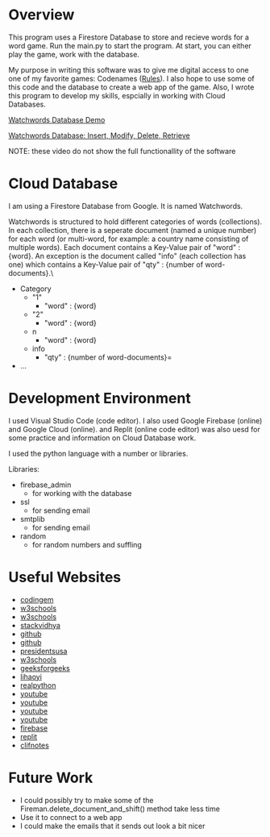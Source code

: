 # Overview

This program uses a Firestore Database to store and recieve words for a word game. Run the main.py to start the program. At start, you can either play the game, work with the database.

My purpose in writing this software was to give me digital access to one one of my favorite games: Codenames ([Rules](https://czechgames.com/files/rules/codenames-rules-en.pdf)). I also hope to use some of this code and the database to create a web app of the game. Also, I wrote this program to develop my skills, espcially in working with Cloud Databases.

[Watchwords Database Demo](https://youtu.be/ALYIkUMC280) 

[Watchwords Database: Insert, Modify, Delete, Retrieve](https://youtu.be/foSk5KsDVNE)

NOTE: these video do not show the full functionallity of the software

# Cloud Database

I am using a Firestore Database from Google. It is named Watchwords.

Watchwords is structured to hold different categories of words (collections). In each collection, there is a seperate document (named a unique number) for each word (or multi-word, for example: a country name consisting of multiple words). Each document contains a Key-Value pair of "word" : {word}. An exception is the document called "info" (each collection has one) which contains a Key-Value pair of "qty" : {number of word-documents}.\
- Category
    - "1"
        - "word" : {word}
    - "2"
        - "word" : {word}
    - n
        - "word" : {word}
    - info
        - "qty" : {number of word-documents}=
- ...


# Development Environment

I used Visual Studio Code (code editor). I also used Google Firebase (online) and Google Cloud (online). and Replit (online code editor) was also uesd for some practice and information on Cloud Database work.

I used the python language with a number or libraries.

Libraries:
- firebase_admin
    - for working with the database
- ssl
    - for sending email
- smtplib
    - for sending email
- random
    - for random numbers and suffling

# Useful Websites

* [codingem](https://www.codingem.com/python-u-in-front-of-a-string/)
* [w3schools](https://www.w3schools.com/python/python_ref_dictionary.asp)
* [w3schools](https://www.w3schools.com/python/python_ref_list.asp)
* [stackvidhya](https://www.stackvidhya.com/check-if-key-exists-in-dictionary-python/)
* [github](https://github.com/Gullesnuffs/Codenames/blob/master/wordlist-eng.txt)
* [github](https://gist.github.com/dariusz-wozniak/656f2f9070b4205c5009716f05c94067)
* [presidentsusa](https://www.presidentsusa.net/listofpresidents.pdf)
* [w3schools](https://www.w3schools.com/python/)
* [geeksforgeeks](https://www.geeksforgeeks.org/pad-or-fill-a-string-by-a-variable-in-python-using-f-string/)
* [lihaoyi](https://www.lihaoyi.com/post/BuildyourownCommandLinewithANSIescapecodes.html)
* [realpython](https://realpython.com/python-send-email/)
* [youtube](https://www.youtube.com/watch?v=v_hR4K4auoQ)
* [youtube](https://www.youtube.com/watch?v=Ofux_4c94FI&list=PLl-K7zZEsYLluG5MCVEzXAQ7ACZBCuZgZ&index=2)
* [youtube](https://www.youtube.com/watch?v=o7d5Zeic63s&list=PLl-K7zZEsYLluG5MCVEzXAQ7ACZBCuZgZ&index=4)
* [youtube](https://www.youtube.com/watch?v=haMOUb3KVSo&list=PLl-K7zZEsYLluG5MCVEzXAQ7ACZBCuZgZ&index=5)
* [firebase](https://firebase.google.com/docs/firestore/)
* [replit](https://replit.com/@cmacbeth)
* [clifnotes](//www.cliffsnotes.com)

# Future Work

* I could possibly try to make some of the Fireman.delete_document_and_shift() method take less time
* Use it to connect to a web app
* I could make the emails that it sends out look a bit nicer
